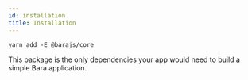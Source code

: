 ```yaml
---
id: installation
title: Installation
---
```


```
yarn add -E @barajs/core
```

This package is the only dependencies your app would need to build a simple Bara application.
